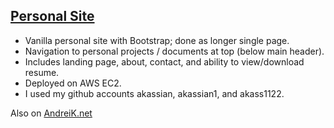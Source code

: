 ## [Personal Site](http://ec2-13-52-177-87.us-west-1.compute.amazonaws.com/)

- Vanilla personal site with Bootstrap; done as longer single page. 
- Navigation to personal projects / documents at top (below main header). 
- Includes landing page, about, contact, and ability to view/download resume. 
- Deployed on AWS EC2.
- I used my github accounts akassian, akassian1, and akass1122.

Also on [AndreiK.net](http://andreik.net/)
